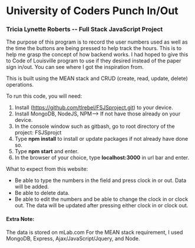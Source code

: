 # University of Coders Punch In/Out
### Tricia Lynette Roberts -- Full Stack JavaScript Project

The purpose of this program is to record the user numbers used as well as the time the buttons are being pressed to help track the hours. This is to help me grasp the concept of how backend works. I had hoped to give this to Code of Louisville program to use if they desired instead of the paper sign in/out. You can see where I got the inspiration from. 

This is built using the MEAN stack and CRUD (create, read, update, delete) operations. 

To run this code, you will need:

1. Install (https://github.com/tlrebel/FSJSproject.git) to your device.
2. Install MongoDB, NodeJS, NPM--> If not have those already on your device.
3. In the console window such as gitbash, go to root directory of the project: FSJSprojct
4. Type **npm install** to install or update packages if not already have done so.
5. Type **npm start** and enter.
6. In the browser of your choice, type **localhost:3000** in url bar and enter.

What to expect from this website:

* Be able to type the numbers in the field and press clock in or out. Data will be added.
* Be able to delete data.
* Be able to edit the numbers and be able to change the clock in or clock out. The data will be updated after pressing either clock in or clock out.

#### Extra Note:
The data is stored on mLab.com
For the MEAN stack requirement, I used MongoDB, Express, Ajax/JavaScript/Jquery, and Node.